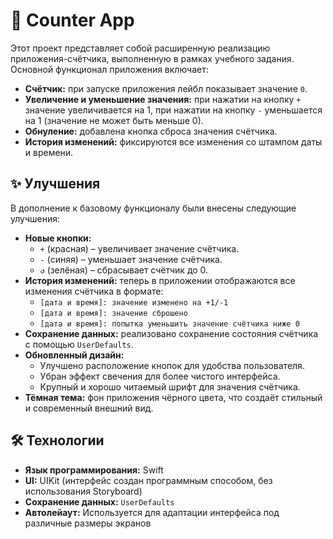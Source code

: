 # 📱 Counter App

Этот проект представляет собой расширенную реализацию приложения-счётчика, выполненную в рамках учебного задания. Основной функционал приложения включает:

- **Счётчик:** при запуске приложения лейбл показывает значение `0`.
- **Увеличение и уменьшение значения:** при нажатии на кнопку `+` значение увеличивается на 1, при нажатии на кнопку `-` уменьшается на 1 (значение не может быть меньше 0).
- **Обнуление:** добавлена кнопка сброса значения счётчика.
- **История изменений:** фиксируются все изменения со штампом даты и времени.

## ✨ Улучшения

В дополнение к базовому функционалу были внесены следующие улучшения:

- **Новые кнопки:** 
  - `+` (красная) – увеличивает значение счётчика.
  - `-` (синяя) – уменьшает значение счётчика.
  - `↺` (зелёная) – сбрасывает счётчик до 0.
- **История изменений:** теперь в приложении отображаются все изменения счётчика в формате:
  - `[дата и время]: значение изменено на +1/-1`
  - `[дата и время]: значение сброшено`
  - `[дата и время]: попытка уменьшить значение счётчика ниже 0`
- **Сохранение данных:** реализовано сохранение состояния счётчика с помощью `UserDefaults`.
- **Обновленный дизайн:**
  - Улучшено расположение кнопок для удобства пользователя.
  - Убран эффект свечения для более чистого интерфейса.
  - Крупный и хорошо читаемый шрифт для значения счётчика.
- **Тёмная тема:** фон приложения чёрного цвета, что создаёт стильный и современный внешний вид.

## 🛠 Технологии

- **Язык программирования:** Swift
- **UI:** UIKit (интерфейс создан программным способом, без использования Storyboard)
- **Сохранение данных:** `UserDefaults`
- **Автолейаут:** Используется для адаптации интерфейса под различные размеры экранов
